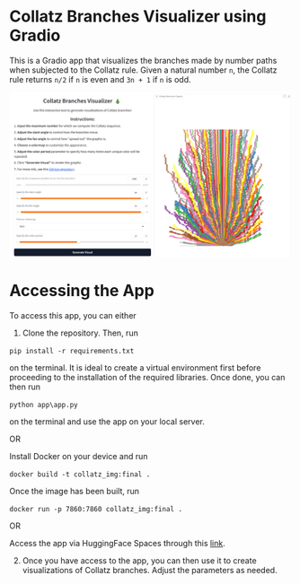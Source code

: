# Collatz Branches Visualizer using Gradio
This is a Gradio app that visualizes the branches made by number paths when subjected to the Collatz rule. Given a natural number `n`, the Collatz rule returns `n/2` if `n` is even and `3n + 1` if `n` is odd.

<p align="center"><img src="app_screenshot.png" width="700"/></p>

Accessing the App
=================

To access this app, you can either

1. Clone the repository. Then, run 

`pip install -r requirements.txt`

on the terminal. It is ideal to create a virtual environment first before proceeding to the installation of the required libraries. Once done, you can then run

`python app\app.py`

on the terminal and use the app on your local server.

OR

Install Docker on your device and run 

`docker build -t collatz_img:final .`

Once the image has been built, run

`docker run -p 7860:7860 collatz_img:final .`

OR

Access the app via HuggingFace Spaces through this <a href="replace later" target="_blank">link</a>.

2. Once you have access to the app, you can then use it to create visualizations of Collatz branches. Adjust the parameters as needed. 